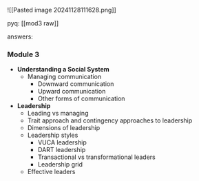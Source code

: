 ![[Pasted image 20241128111628.png]]

pyq:
[[mod3 raw]]

answers:
### **Module 3**

- **Understanding a Social System**
    - Managing communication
        - Downward communication
        - Upward communication
        - Other forms of communication
- **Leadership**
    - Leading vs managing
    - Trait approach and contingency approaches to leadership
    - Dimensions of leadership
    - Leadership styles
        - VUCA leadership
        - DART leadership
        - Transactional vs transformational leaders
        - Leadership grid
    - Effective leaders